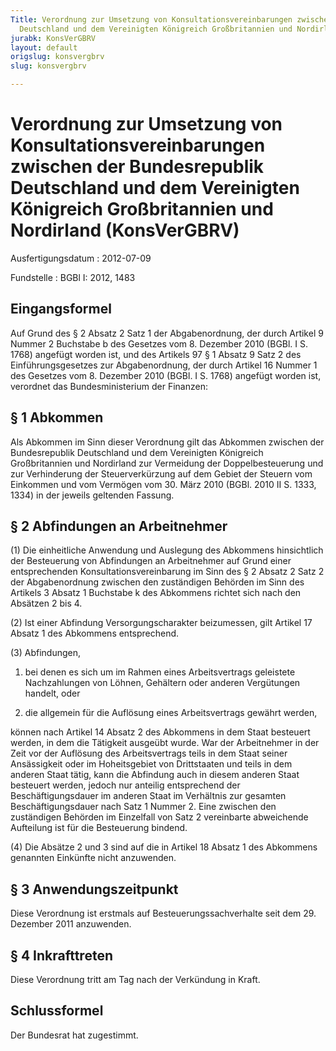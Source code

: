 ```yaml
---
Title: Verordnung zur Umsetzung von Konsultationsvereinbarungen zwischen der Bundesrepublik
  Deutschland und dem Vereinigten Königreich Großbritannien und Nordirland
jurabk: KonsVerGBRV
layout: default
origslug: konsvergbrv
slug: konsvergbrv

---
```


# Verordnung zur Umsetzung von Konsultationsvereinbarungen zwischen der Bundesrepublik Deutschland und dem Vereinigten Königreich Großbritannien und Nordirland (KonsVerGBRV)

Ausfertigungsdatum
:   2012-07-09

Fundstelle
:   BGBl I: 2012, 1483


## Eingangsformel

Auf Grund des § 2 Absatz 2 Satz 1 der Abgabenordnung, der durch Artikel 9 Nummer 2 Buchstabe b des Gesetzes vom 8. Dezember 2010 (BGBl. I S. 1768) angefügt worden ist, und des Artikels 97 § 1 Absatz 9 Satz 2 des Einführungsgesetzes zur Abgabenordnung, der durch Artikel 16 Nummer 1 des Gesetzes vom 8. Dezember 2010 (BGBl. I S. 1768) angefügt worden ist, verordnet das Bundesministerium der Finanzen:


## § 1 Abkommen

Als Abkommen im Sinn dieser Verordnung gilt das Abkommen zwischen der Bundesrepublik Deutschland und dem Vereinigten Königreich Großbritannien und Nordirland zur Vermeidung der Doppelbesteuerung und zur Verhinderung der Steuerverkürzung auf dem Gebiet der Steuern vom Einkommen und vom Vermögen vom 30. März 2010 (BGBl. 2010 II S. 1333, 1334) in der jeweils geltenden Fassung.


## § 2 Abfindungen an Arbeitnehmer

(1) Die einheitliche Anwendung und Auslegung des Abkommens hinsichtlich der Besteuerung von Abfindungen an Arbeitnehmer auf Grund einer entsprechenden Konsultationsvereinbarung im Sinn des § 2 Absatz 2 Satz 2 der Abgabenordnung zwischen den zuständigen Behörden im Sinn des Artikels 3 Absatz 1 Buchstabe k des Abkommens richtet sich nach den Absätzen 2 bis 4.

(2) Ist einer Abfindung Versorgungscharakter beizumessen, gilt Artikel 17 Absatz 1 des Abkommens entsprechend.

(3) Abfindungen,

1.  bei denen es sich um im Rahmen eines Arbeitsvertrags geleistete Nachzahlungen von Löhnen, Gehältern oder anderen Vergütungen handelt, oder


2.  die allgemein für die Auflösung eines Arbeitsvertrags gewährt werden,



können nach Artikel 14 Absatz 2 des Abkommens in dem Staat besteuert werden, in dem die Tätigkeit ausgeübt wurde. War der Arbeitnehmer in der Zeit vor der Auflösung des Arbeitsvertrags teils in dem Staat seiner Ansässigkeit oder im Hoheitsgebiet von Drittstaaten und teils in dem anderen Staat tätig, kann die Abfindung auch in diesem anderen Staat besteuert werden, jedoch nur anteilig entsprechend der Beschäftigungsdauer im anderen Staat im Verhältnis zur gesamten Beschäftigungsdauer nach Satz 1 Nummer 2. Eine zwischen den zuständigen Behörden im Einzelfall von Satz 2 vereinbarte abweichende Aufteilung ist für die Besteuerung bindend.

(4) Die Absätze 2 und 3 sind auf die in Artikel 18 Absatz 1 des Abkommens genannten Einkünfte nicht anzuwenden.


## § 3 Anwendungszeitpunkt

Diese Verordnung ist erstmals auf Besteuerungssachverhalte seit dem 29. Dezember 2011 anzuwenden.


## § 4 Inkrafttreten

Diese Verordnung tritt am Tag nach der Verkündung in Kraft.


## Schlussformel

Der Bundesrat hat zugestimmt.

